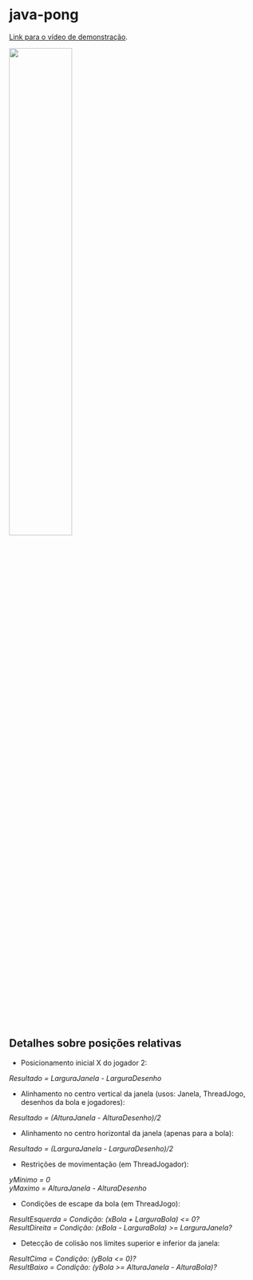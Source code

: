 # java-pong

[Link para o vídeo de demonstração](https://youtu.be/h_yZjS4hur8).

<img src="https://img.youtube.com/vi/h_yZjS4hur8/maxresdefault.jpg" width="50%" height="50%" />

## Detalhes sobre posições relativas

* Posicionamento inicial X do jogador 2:

_Resultado = LarguraJanela - LarguraDesenho_

* Alinhamento no centro vertical da janela (usos: Janela, ThreadJogo, desenhos da bola e jogadores):

_Resultado = (AlturaJanela - AlturaDesenho)/2_

* Alinhamento no centro horizontal da janela (apenas para a bola):

_Resultado = (LarguraJanela - LarguraDesenho)/2_

* Restrições de movimentação (em ThreadJogador):

_yMinimo = 0_  
_yMaximo = AlturaJanela - AlturaDesenho_

* Condições de escape da bola (em ThreadJogo):

_ResultEsquerda = Condição: (xBola + LarguraBola) <= 0?_  
_ResultDireita = Condição: (xBola - LarguraBola) >= LarguraJanela?_

* Detecção de colisão nos limites superior e inferior da janela:

_ResultCima = Condição: (yBola <= 0)?_  
_ResultBaixo = Condição: (yBola >= AlturaJanela - AlturaBola)?_
